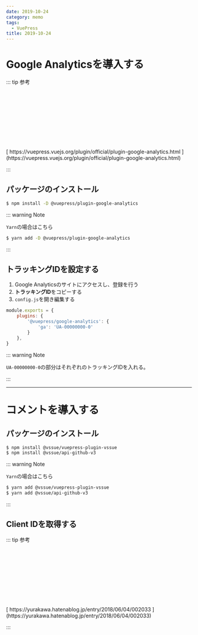 ```yaml
---
date: 2019-10-24
category: memo
tags: 
  - VuePress
title: 2019-10-24
---
```


# Google Analyticsを導入する

::: tip 参考

<br>

<div class="iframely-embed"><div class="iframely-responsive" style="height: 140px; padding-bottom: 0;"><a href="https://vuepress.vuejs.org/plugin/official/plugin-google-analytics.html" data-iframely-url="//cdn.iframe.ly/GFXNNZm"></a></div></div><script async src="//cdn.iframe.ly/embed.js" charset="utf-8"></script>
[ https://vuepress.vuejs.org/plugin/official/plugin-google-analytics.html ](https://vuepress.vuejs.org/plugin/official/plugin-google-analytics.html)

:::

## パッケージのインストール

```sh
$ npm install -D @vuepress/plugin-google-analytics
```

::: warning Note

`Yarn`の場合はこちら

```sh
$ yarn add -D @vuepress/plugin-google-analytics
```

:::

## トラッキングIDを設定する

1. Google Analyticsのサイトにアクセスし、登録を行う
2. **トラッキングID**をコピーする
3. `config.js`を開き編集する

```js
module.exports = {
    plugins: {
        '@vuepress/google-analytics': {
            'ga': 'UA-00000000-0'
        }
    },
}
```

::: warning Note

`UA-00000000-0`の部分はそれぞれのトラッキングIDを入れる。

:::

---

# コメントを導入する

## パッケージのインストール

```sh
$ npm install @vssue/vuepress-plugin-vssue
$ npm install @vssue/api-github-v3
```

::: warning Note

`Yarn`の場合はこちら

```sh
$ yarn add @vssue/vuepress-plugin-vssue
$ yarn add @vssue/api-github-v3
```

:::

## Client IDを取得する

::: tip 参考

<br>

<div class="iframely-embed"><div class="iframely-responsive" style="height: 140px; padding-bottom: 0;"><a href="https://yurakawa.hatenablog.jp/entry/2018/06/04/002033" data-iframely-url="//cdn.iframe.ly/QzNmGKV?iframe=card-small"></a></div></div><script async src="//cdn.iframe.ly/embed.js" charset="utf-8"></script>
[ https://yurakawa.hatenablog.jp/entry/2018/06/04/002033 ](https://yurakawa.hatenablog.jp/entry/2018/06/04/002033)

:::